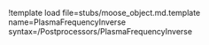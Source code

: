 !template load file=stubs/moose_object.md.template name=PlasmaFrequencyInverse syntax=/Postprocessors/PlasmaFrequencyInverse